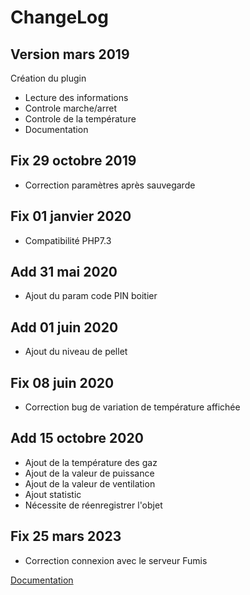 ChangeLog
===

Version mars 2019
---

Création du plugin

-   Lecture des informations
-   Controle marche/arret
-   Controle de la température
-   Documentation

Fix 29 octobre 2019
---

-   Correction paramètres après sauvegarde

Fix 01 janvier 2020
---

-   Compatibilité PHP7.3

Add 31 mai 2020
---

-   Ajout du param code PIN boitier

Add 01 juin 2020
---

-   Ajout du niveau de pellet

Fix 08 juin 2020
---

-   Correction bug de variation de température affichée

Add 15 octobre 2020
---

-   Ajout de la température des gaz
-   Ajout de la valeur de puissance
-   Ajout de la valeur de ventilation
-   Ajout statistic
-   Nécessite de réenregistrer l'objet

Fix 25 mars 2023
---

-   Correction connexion avec le serveur Fumis


[Documentation](index.md)